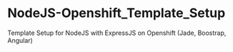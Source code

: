 # NodeJS-Openshift_Template_Setup
Template Setup for NodeJS with ExpressJS on Openshift (Jade, Boostrap, Angular)
